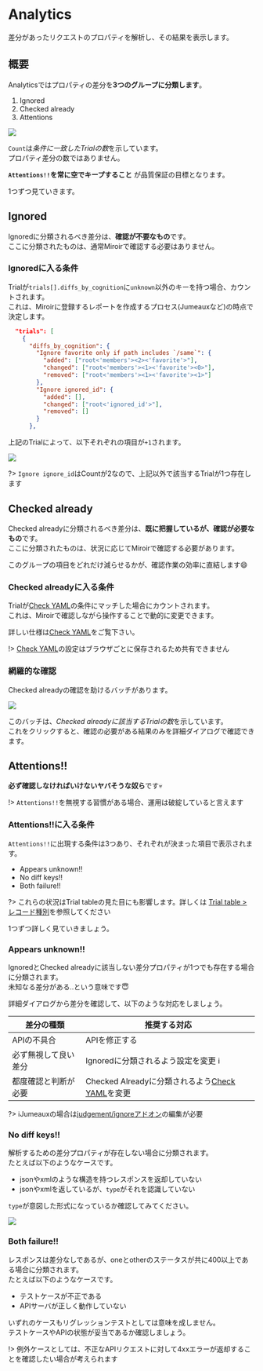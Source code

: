 Analytics
=========

差分があったリクエストのプロパティを解析し、その結果を表示します。


概要
----

Analyticsではプロパティの差分を**3つのグループに分類します**。

1. Ignored
2. Checked already
3. Attentions

![](resources/analytics/summary.png)

`Count`は*条件に一致したTrialの数*を示しています。  
プロパティ差分の数ではありません。

**`Attentions!!`を常に空でキープすること** が品質保証の目標となります。

1つずつ見ていきます。


Ignored
-------

Ignoredに分類されるべき差分は、**確認が不要なもの**です。  
ここに分類されたものは、通常Miroirで確認する必要はありません。

### Ignoredに入る条件

Trialが`trials[].diffs_by_cognition`に`unknown`以外のキーを持つ場合、カウントされます。  
これは、Miroirに登録するレポートを作成するプロセス(Jumeauxなど)の時点で決定します。

```json
  "trials": [
    {
      "diffs_by_cognition": {
        "Ignore favorite only if path includes `/same`": {
          "added": ["root<'members'><2><'favorite'>"],
          "changed": ["root<'members'><1><'favorite'><0>"],
          "removed": ["root<'members'><1><'favorite'><1>"]
        },
        "Ignore ignored_id": {
          "added": [],
          "changed": ["root<'ignored_id'>"],
          "removed": []
        }
      },
```

上記のTrialによって、以下それぞれの項目が`+1`されます。

![](resources/analytics/ignored.png)

?> `Ignore ignore_id`はCountが2なので、上記以外で該当するTrialが1つ存在します


Checked already
---------------

Checked alreadyに分類されるべき差分は、**既に把握しているが、確認が必要なもの**です。  
ここに分類されたものは、状況に応じてMiroirで確認する必要があります。

このグループの項目をどれだけ減らせるかが、確認作業の効率に直結します😄

### Checked alreadyに入る条件

Trialが[Check YAML]の条件にマッチした場合にカウントされます。  
これは、Miroirで確認しながら操作することで動的に変更できます。

詳しい仕様は[Check YAML]をご覧下さい。

[Check YAML]: checkyaml

!> [Check YAML]の設定はブラウザごとに保存されるため共有できません

### 網羅的な確認

Checked alreadyの確認を助けるバッチがあります。

![](resources/analytics/checked_already.png)

このバッチは、*Checked alreadyに該当するTrialの数*を示しています。  
これをクリックすると、確認の必要がある結果のみを詳細ダイアログで確認できます。


Attentions!!
------------

**必ず確認しなければいけないヤバそうな奴ら**です💀

!> `Attentions!!`を無視する習慣がある場合、運用は破綻していると言えます

### Attentions!!に入る条件

`Attentions!!`に出現する条件は3つあり、それぞれが決まった項目で表示されます。

* Appears unknown!!
* No diff keys!!
* Both failure!!

?> これらの状況はTrial tableの見た目にも影響します。詳しくは [Trial table > レコード種別](trialtable?id=レコード種別)を参照してください

1つずつ詳しく見ていきましょう。

### Appears unknown!!

IgnoredとChecked alreadyに該当しない差分プロパティが1つでも存在する場合に分類されます。  
未知なる差分がある..という意味です😇

詳細ダイアログから差分を確認して、以下のような対応をしましょう。

|      差分の種類      |                   推奨する対応                    |
| -------------------- | ------------------------------------------------- |
| APIの不具合          | APIを修正する                                     |
| 必ず無視して良い差分 | Ignoredに分類されるよう設定を変更 ℹ️              |
| 都度確認と判断が必要 | Checked Alreadyに分類されるよう[Check YAML]を変更 |

?> ℹ️Jumeauxの場合は[judgement/ignoreアドオン](https://tadashi-aikawa.github.io/jumeaux/ja/addons/judgement/#ignore)の編集が必要

### No diff keys!!

解析するための差分プロパティが存在しない場合に分類されます。  
たとえば以下のようなケースです。

* jsonやxmlのような構造を持つレスポンスを返却していない
* jsonやxmlを返しているが、`type`がそれを認識していない

`type`が意図した形式になっているか確認してみてください。

![](resources/analytics/type.png)


### Both failure!!

レスポンスは差分なしであるが、oneとotherのステータスが共に400以上である場合に分類されます。  
たとえば以下のようなケースです。

* テストケースが不正である
* APIサーバが正しく動作していない

いずれのケースもリグレッションテストとしては意味を成しません。  
テストケースやAPIの状態が妥当であるか確認しましょう。

!> 例外ケースとしては、不正なAPIリクエストに対して4xxエラーが返却することを確認したい場合が考えられます
